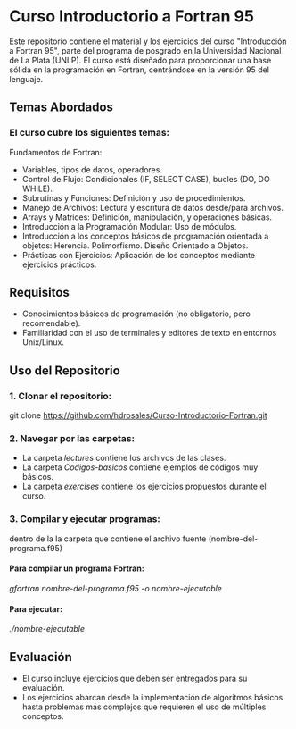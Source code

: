 # Curso Introductorio a Fortran 95

Este repositorio contiene el material y los ejercicios del curso "Introducción a Fortran 95", parte del programa de posgrado en la Universidad Nacional de La Plata (UNLP). El curso está diseñado para proporcionar una base sólida en la programación en Fortran, centrándose en la versión 95 del lenguaje.

## Temas Abordados
### El curso cubre los siguientes temas:

Fundamentos de Fortran: 
- Variables, tipos de datos, operadores.
- Control de Flujo: Condicionales (IF, SELECT CASE), bucles (DO, DO WHILE).
- Subrutinas y Funciones: Definición y uso de procedimientos.
- Manejo de Archivos: Lectura y escritura de datos desde/para archivos.
- Arrays y Matrices: Definición, manipulación, y operaciones básicas.
- Introducción a la Programación Modular: Uso de módulos.
- Introducción a los conceptos básicos de programación orientada a objetos: Herencia. Polimorfismo. Diseño Orientado a Objetos.
- Prácticas con Ejercicios: Aplicación de los conceptos mediante ejercicios prácticos.

## Requisitos
- Conocimientos básicos de programación (no obligatorio, pero recomendable).
- Familiaridad con el uso de terminales y editores de texto en entornos Unix/Linux.

## Uso del Repositorio

### 1. Clonar el repositorio:


git clone https://github.com/hdrosales/Curso-Introductorio-Fortran.git



### 2. Navegar por las carpetas:

- La carpeta *lectures* contiene los archivos de las clases.
- La carpeta *Codigos-basicos* contiene ejemplos de códigos muy básicos.
- La carpeta *exercises* contiene los ejercicios propuestos durante el curso.

### 3. Compilar y ejecutar programas:
dentro de la la carpeta que contiene el archivo fuente (nombre-del-programa.f95)

#### Para compilar un programa Fortran:

*gfortran nombre-del-programa.f95 -o nombre-ejecutable*

#### Para ejecutar:

*./nombre-ejecutable*

## Evaluación

- El curso incluye ejercicios que deben ser entregados para su evaluación.
- Los ejercicios abarcan desde la implementación de algoritmos básicos hasta problemas más complejos que requieren el uso de múltiples conceptos.



